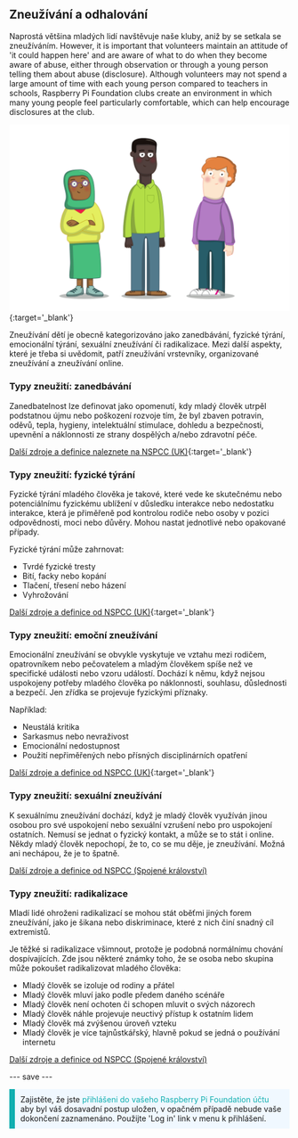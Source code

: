 ## Zneužívání a odhalování

Naprostá většina mladých lidí navštěvuje naše kluby, aniž by se setkala se zneužíváním. However, it is important that volunteers maintain an attitude of 'it could happen here' and are aware of what to do when they become aware of abuse, either through observation or through a young person telling them about abuse (disclosure). Although volunteers may not spend a large amount of time with each young person compared to teachers in schools, Raspberry Pi Foundation clubs create an environment in which many young people feel particularly comfortable, which can help encourage disclosures at the club.

![Tři mladí lidé stojí.](images/7-Diverse-Mix.png){:target='_blank'}

Zneužívání dětí je obecně kategorizováno jako zanedbávání, fyzické týrání, emocionální týrání, sexuální zneužívání či radikalizace. Mezi další aspekty, které je třeba si uvědomit, patří zneužívání vrstevníky, organizované zneužívání a zneužívání online.

### Typy zneužití: zanedbávání

Zanedbatelnost lze definovat jako opomenutí, kdy mladý člověk utrpěl podstatnou újmu nebo poškození rozvoje tím, že byl zbaven potravin, oděvů, tepla, hygieny, intelektuální stimulace, dohledu a bezpečnosti, upevnění a náklonnosti ze strany dospělých a/nebo zdravotní péče.

[Další zdroje a definice naleznete na NSPCC (UK)](https://www.nspcc.org.uk/what-is-child-abuse/types-of-abuse/neglect/){:target='_blank'}

### Typy zneužití: fyzické týrání

Fyzické týrání mladého člověka je takové, které vede ke skutečnému nebo potenciálnímu fyzickému ublížení v důsledku interakce nebo nedostatku interakce, která je přiměřeně pod kontrolou rodiče nebo osoby v pozici odpovědnosti, moci nebo důvěry. Mohou nastat jednotlivé nebo opakované případy.

Fyzické týrání může zahrnovat:

* Tvrdé fyzické tresty
* Bití, facky nebo kopání
* Tlačení, třesení nebo házení
* Vyhrožování

[Další zdroje a definice od NSPCC (UK)](https://www.nspcc.org.uk/what-is-child-abuse/types-of-abuse/physical-abuse/){:target='_blank'}

### Typy zneužití: emoční zneužívání

Emocionální zneužívání se obvykle vyskytuje ve vztahu mezi rodičem, opatrovníkem nebo pečovatelem a mladým člověkem spíše než ve specifické události nebo vzoru událostí. Dochází k němu, když nejsou uspokojeny potřeby mladého člověka po náklonnosti, souhlasu, důslednosti a bezpečí. Jen zřídka se projevuje fyzickými příznaky.

Například:

* Neustálá kritika
* Sarkasmus nebo nevraživost
* Emocionální nedostupnost
* Použití nepřiměřených nebo přísných disciplinárních opatření

[Další zdroje a definice od NSPCC (UK)](https://www.nspcc.org.uk/what-is-child-abuse/types-of-abuse/emotional-abuse/){:target='_blank'}

### Typy zneužití: sexuální zneužívání

K sexuálnímu zneužívání dochází, když je mladý člověk využíván jinou osobou pro své uspokojení nebo sexuální vzrušení nebo pro uspokojení ostatních. Nemusí se jednat o fyzický kontakt, a může se to stát i online. Někdy mladý člověk nepochopí, že to, co se mu děje, je zneužívání. Možná ani nechápou, že je to špatně.

[Další zdroje a definice od NSPCC (Spojené království)](https://www.nspcc.org.uk/what-is-child-abuse/types-of-abuse/child-sexual-abuse/)

### Typy zneužití: radikalizace

Mladí lidé ohroženi radikalizací se mohou stát oběťmi jiných forem zneužívání, jako je šikana nebo diskriminace, které z nich činí snadný cíl extremistů.

Je těžké si radikalizace všimnout, protože je podobná normálnímu chování dospívajících. Zde jsou některé známky toho, že se osoba nebo skupina může pokoušet radikalizovat mladého člověka:

- Mladý člověk se izoluje od rodiny a přátel
- Mladý člověk mluví jako podle předem daného scénáře
- Mladý člověk není ochoten či schopen mluvit o svých názorech
- Mladý člověk náhle projevuje neuctivý přístup k ostatním lidem
- Mladý člověk má zvýšenou úroveň vzteku
- Mladý člověk je více tajnůstkářský, hlavně pokud se jedná o používání internetu

[Další zdroje a definice od NSPCC (Spojené království)](https://www.nspcc.org.uk/keeping-children-safe/reporting-abuse/dedicated-helplines/protecting-children-from-radicalisation/)

--- save ---

<p style="border-left: solid; border-width:10px; border-color: #0faeb0; background-color: aliceblue; padding: 10px;">
Zajistěte, že jste <span style="color: #0faeb0">přihlášeni do vašeho Raspberry Pi Foundation účtu</span> aby byl váš dosavadní postup uložen, v opačném případě nebude vaše dokončení zaznamenáno. Použijte 'Log in' link v menu k přihlášení.
</p>

